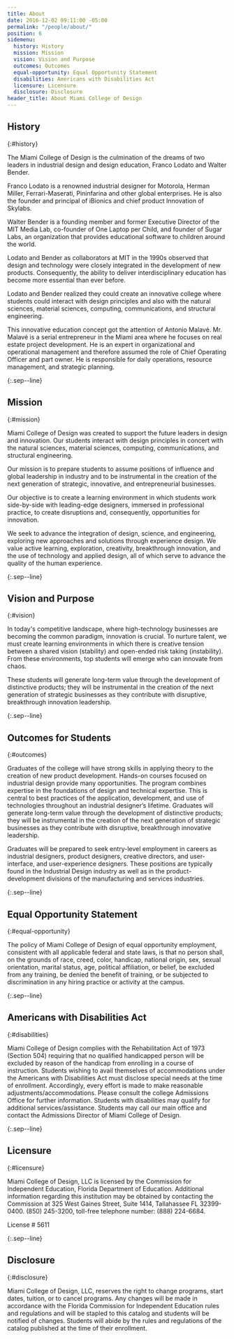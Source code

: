 ```yaml
---
title: About
date: 2016-12-02 09:11:00 -05:00
permalink: "/people/about/"
position: 6
sidemenu:
  history: History
  mission: Mission
  vision: Vision and Purpose
  outcomes: Outcomes
  equal-opportunity: Equal Opportunity Statement
  disabilities: Americans with Disabilities Act
  licensure: Licensure
  disclosure: Disclosure
header_title: About Miami College of Design
---
```


## History
{:#history}

The Miami College of Design is the culmination of the dreams of two leaders in industrial design and design education, Franco Lodato and Walter Bender.

Franco Lodato is a renowned industrial designer for Motorola, Herman Miller, Ferrari-Maserati, Pininfarina and other global enterprises. He is also the founder and principal of iBionics and chief product Innovation of Skylabs.

Walter Bender is a founding member and former Executive Director of the MIT Media Lab, co-founder of One Laptop per Child, and founder of Sugar Labs, an organization that provides educational software to children around the world.

Lodato and Bender as collaborators at MIT in the 1990s observed that design and technology were closely integrated in the development of new products. Consequently, the ability to deliver interdisciplinary education has become more essential than ever before.

Lodato and Bender realized they could create an innovative college where students could interact with design principles and also with the natural sciences, material sciences, computing, communications, and structural engineering.

This innovative education concept got the attention of Antonio Malavé. Mr. Malavé is a serial entrepreneur in the Miami area where he focuses on real estate project development. He is an expert in organizational and operational management and therefore assumed the role of Chief Operating Officer and part owner. He is responsible for daily operations, resource management, and strategic planning.

{:.sep--line}
&nbsp;

## Mission
{:#mission}

Miami College of Design was created to support the future leaders in design and innovation. Our students interact with design principles in concert with the natural sciences, material sciences, computing, communications, and structural engineering.

Our mission is to prepare students to assume positions of influence and global leadership in industry and to be instrumental in the creation of the next generation of strategic, innovative, and entrepreneurial businesses.

Our objective is to create a learning environment in which students work side-by-side with leading-edge designers, immersed in professional practice, to create disruptions and, consequently, opportunities for innovation.

We seek to advance the integration of design, science, and engineering, exploring new approaches and solutions through experience design. We value active learning, exploration, creativity, breakthrough innovation, and the use of technology and applied design, all of which serve to advance the quality of the human experience.

{:.sep--line}
&nbsp;

## Vision and Purpose
{:#vision}

In today's competitive landscape, where high-technology businesses are becoming the common paradigm, innovation is crucial. To nurture talent, we must create learning environments in which there is creative tension between a shared vision (stability) and open-ended risk taking (instability). From these environments, top students will emerge who can innovate from chaos.

These students will generate long-term value through the development of distinctive products; they will be instrumental in the creation of the next generation of strategic businesses as they contribute with disruptive, breakthrough innovation leadership.

{:.sep--line}
&nbsp;

## Outcomes for Students
{:#outcomes}

Graduates of the college will have strong skills in applying theory to the creation of new product development. Hands-on courses focused on industrial design provide many opportunities. The program combines expertise in the foundations of design and technical expertise. This is central to best practices of the application, development, and use of technologies throughout an industrial designer’s lifetime. Graduates will generate long-term value through the development of distinctive products; they will be instrumental in the creation of the next generation of strategic businesses as they contribute with disruptive, breakthrough innovative leadership.

Graduates will be prepared to seek entry-level employment in careers as industrial designers, product designers, creative directors, and user-interface, and user-experience designers. These positions are typically found in the Industrial Design industry as well as in the product-development divisions of the manufacturing and services industries.

{:.sep--line}
&nbsp;

## Equal Opportunity Statement
{:#equal-opportunity}

The policy of Miami College of Design of equal opportunity employment, consistent with all applicable federal and state laws, is that no person shall, on the grounds of race, creed, color, handicap, national origin, sex, sexual orientation, marital status, age, political affiliation, or belief, be excluded from any training, be denied the benefit of training, or be subjected to discrimination in any hiring practice or activity at the campus.

{:.sep--line}
&nbsp;

## Americans with Disabilities Act
{:#disabilities}

Miami College of Design complies with the Rehabilitation Act of 1973 (Section 504) requiring that no qualified handicapped person will be excluded by reason of the handicap from enrolling in a course of instruction. Students wishing to avail themselves of accommodations under the Americans with Disabilities Act must disclose special needs at the time of enrollment. Accordingly, every effort is made to make reasonable adjustments/accommodations. Please consult the college Admissions Office for further information. Students with disabilities may qualify for additional services/assistance. Students may call our main office and contact the Admissions Director of Miami College of Design.

{:.sep--line}
&nbsp;

## Licensure
{:#licensure}

Miami College of Design, LLC is licensed by the Commission for Independent Education, Florida Department of Education. Additional information regarding this institution may be obtained by contacting the Commission at 325 West Gaines Street, Suite 1414, Tallahassee FL 32399-0400. (850) 245-3200, toll-free telephone number: (888) 224-6684.

License # 5611

{:.sep--line}
&nbsp;

## Disclosure
{:#disclosure}

Miami College of Design, LLC, reserves the right to change programs, start dates, tuition, or to cancel programs. Any changes will be made in accordance with the Florida Commission for Independent Education rules and regulations and will be stapled to this catalog and students will be notified of changes. Students will abide by the rules and regulations of the catalog published at the time of their enrollment.
